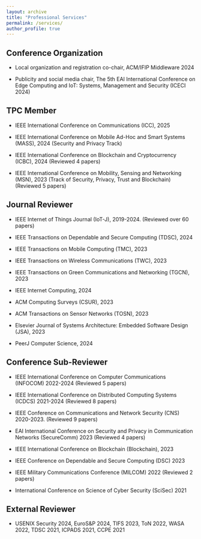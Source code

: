 ```yaml
---
layout: archive
title: "Professional Services"
permalink: /services/
author_profile: true
---
```


## Conference Organization
- Local organization and registration co-chair, ACM/IFIP Middleware 2024
  
- Publicity and social media chair, The 5th EAI International Conference on Edge Computing and IoT: Systems, Management and Security (ICECI 2024)

## TPC Member
- IEEE International Conference on Communications (ICC), 2025
  
- IEEE International Conference on Mobile Ad-Hoc and Smart Systems (MASS), 2024 (Security and Privacy Track)

- IEEE International Conference on Blockchain and Cryptocurrency (ICBC), 2024 (Reviewed 4 papers)

- IEEE International Conference on Mobility, Sensing and Networking (MSN), 2023 (Track of Security, Privacy, Trust and Blockchain) (Reviewed 5 papers)

## Journal Reviewer
- IEEE Internet of Things Journal (IoT-J), 2019-2024. (Reviewed over 60 papers)

- IEEE Transactions on Dependable and Secure Computing (TDSC), 2024

- IEEE Transactions on Mobile Computing (TMC), 2023

- IEEE Transactions on Wireless Communications (TWC), 2023

- IEEE Transactions on Green Communications and Networking (TGCN), 2023

- IEEE Internet Computing, 2024

- ACM Computing Surveys (CSUR), 2023

- ACM Transactions on Sensor Networks (TOSN), 2023

- Elsevier Journal of Systems Architecture: Embedded Software Design (JSA), 2023

- PeerJ Computer Science, 2024

  

## Conference Sub-Reviewer
- IEEE International Conference on Computer Communications (INFOCOM) 2022-2024 (Reviewed 5 papers)

- IEEE International Conference on Distributed Computing Systems (ICDCS) 2021-2024  (Reviewed 8 papers)

- IEEE Conference on Communications and Network Security (CNS) 2020-2023.  (Reviewed 9 papers)

- EAI International Conference on Security and Privacy in Communication Networks (SecureComm) 2023 (Reviewed 4 papers)

- IEEE International Conference on Blockchain (Blockchain), 2023

- IEEE Conference on Dependable and Secure Computing (DSC) 2023

- IEEE Military Communications Conference (MILCOM) 2022 (Reviewed 2 papers)

- International Conference on Science of Cyber Security (SciSec) 2021

## External Reviewer
- USENIX Security 2024, EuroS&P 2024, TIFS 2023, ToN 2022, WASA 2022, TDSC 2021, ICPADS 2021, CCPE 2021
